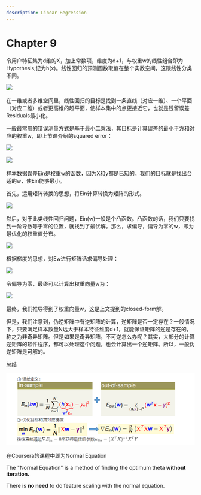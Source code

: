 ```yaml
---
description: Linear Regression
---
```


# Chapter 9

 令用户特征集为d维的X，加上常数项，维度为d+1，与权重w的线性组合即为Hypothesis,记为h\(x\)。线性回归的预测函数取值在整个实数空间，这跟线性分类不同。

![](https://i.loli.net/2018/07/24/5b56b82d5ee77.png)

在一维或者多维空间里，线性回归的目标是找到一条直线（对应一维）、一个平面（对应二维）或者更高维的超平面，使样本集中的点更接近它，也就是残留误差Residuals最小化。

一般最常用的错误测量方式是基于最小二乘法，其目标是计算误差的最小平方和对应的权重w，即上节课介绍的squared error：

![](https://i.loli.net/2018/07/24/5b56b842387b7.png)



![](https://i.loli.net/2018/07/24/5b56b84e8e962.png)

样本数据误差Ein​是权重w的函数，因为X和y都是已知的。我们的目标就是找出合适的w，使Ein​能够最小。

首先，运用矩阵转换的思想，将Ein​计算转换为矩阵的形式。

![](https://i.loli.net/2018/07/24/5b56b8658ec0b.png)

 然后，对于此类线性回归问题，Ein​\(w\)一般是个凸函数。凸函数的话，我们只要找到一阶导数等于零的位置，就找到了最优解。那么，求偏导，偏导为零的w​，即为最优化的权重值分布。



![](https://i.loli.net/2018/07/24/5b56b86fe52fb.png)

 根据梯度的思想，对Ew​进行矩阵话求偏导处理：

![](https://i.loli.net/2018/07/24/5b56b877cf910.png)

 令偏导为零，最终可以计算出权重向量w为：



![](https://i.loli.net/2018/07/24/5b56b88093bc5.png)

最终，我们推导得到了权重向量w，这是上文提到的closed-form解。

但是，我们注意到，伪逆矩阵中有逆矩阵的计算，逆矩阵是否一定存在？一般情况下，只要满足样本数量N远大于样本特征维度d+1，就能保证矩阵的逆是存在的，称之为非奇异矩阵。但是如果是奇异矩阵，不可逆怎么办呢？其实，大部分的计算逆矩阵的软件程序，都可以处理这个问题，也会计算出一个逆矩阵。所以，一般伪逆矩阵是可解的。

总结

![](.gitbook/assets/image%20%285%29.png)

在Coursera的课程中即为Normal Equation

 The "Normal Equation" is a method of finding the optimum theta **without iteration.**

 There is **no need** to do feature scaling with the normal equation.

